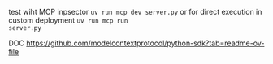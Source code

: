 
test wiht MCP inpsector <code>uv run mcp dev server.py</code>
or for direct execution in custom deployment <code>uv run mcp run server.py</code>

DOC
https://github.com/modelcontextprotocol/python-sdk?tab=readme-ov-file